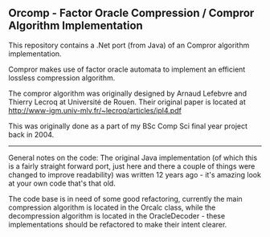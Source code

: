 ﻿Orcomp - Factor Oracle Compression / Compror Algorithm Implementation
------------------------------------------------------------------------

This repository contains a .Net port (from Java) of an Compror algorithm implementation. 

Compror makes use of factor oracle automata to implement an efficient lossless compression algorithm.

The compror algorithm was originally designed by Arnaud Lefebvre and Thierry Lecroq at Université de Rouen.
Their original paper is located at http://www-igm.univ-mlv.fr/~lecroq/articles/ipl4.pdf

This was originally done as a part of my BSc Comp Sci final year project back in 2004. 

------------------------------------------------------------------------

General notes on the code:
The original Java implementation (of which this is a fairly straight forward port, just here and there a couple of things were changed
to improve readability) was written 12 years ago - it's amazing look at your own code that's that old. 

The code base is in need of some good refactoring, currently the main compression algorithm is located in the Orcalc class, while the 
decompression algorithm is located in the OracleDecoder - these implementations should be refactored to make their intent clearer. 